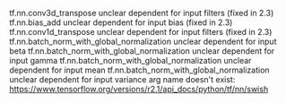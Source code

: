 tf.nn.conv3d_transpose unclear dependent for input filters (fixed in 2.3)
tf.nn.bias_add unclear dependent for input bias  (fixed in 2.3)
tf.nn.conv1d_transpose unclear dependent for input filters  (fixed in 2.3)
tf.nn.batch_norm_with_global_normalization unclear dependent for input beta
tf.nn.batch_norm_with_global_normalization unclear dependent for input gamma
tf.nn.batch_norm_with_global_normalization unclear dependent for input mean
tf.nn.batch_norm_with_global_normalization unclear dependent for input variance
arg name doesn't exist: https://www.tensorflow.org/versions/r2.1/api_docs/python/tf/nn/swish